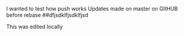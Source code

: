 I wanted to test how push works
Updates made on master on GItHUB before rebase
##dfjsdklfjsdklfjsd


This was edited locally
